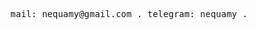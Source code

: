 <p align="center">
  <samp>
    <a>mail: nequamy@gmail.com</a> .
    <a>telegram: nequamy</a> .
  </samp>
</p>
